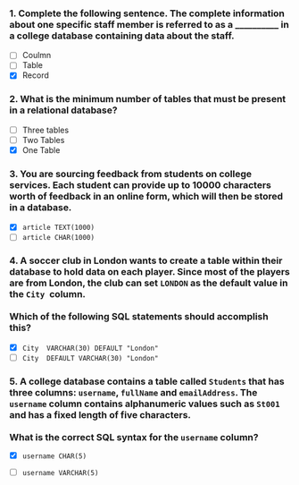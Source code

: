 ### 1. Complete the following sentence. The complete information about one specific staff member is referred to as a __________ in a college database containing data about the staff.  

- [ ] Coulmn
- [ ] Table
- [x] Record

### 2. What is the minimum number of tables that must be present in a relational database?

- [ ] Three tables
- [ ] Two Tables
- [x] One Table

### 3. You are sourcing feedback from students on college services. Each student can provide up to 10000 characters worth of feedback in an online form, which will then be stored in a database.  

- [x] ```article TEXT(1000)```
- [ ] ```article CHAR(1000)```

### 4. A soccer club in London wants to create a table within their database to hold data on each player. Since most of the players are from London, the club can set ```LONDON``` as the default value in the ```City ```column. <br><br>Which of the following SQL statements should accomplish this?

- [x] ```City  VARCHAR(30) DEFAULT "London"```
- [ ] ```City  DEFAULT VARCHAR(30) "London"```

### 5. A college database contains a table called ```Students``` that has three columns: ```username```, ```fullName``` and ```emailAddress```. The ```username``` column contains alphanumeric values such as ```St001``` and has a fixed length of five characters.<br><br>What is the correct SQL syntax for the ```username``` column?

- [x] ```username CHAR(5)```
- [ ] ```username VARCHAR(5)```

